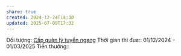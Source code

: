 ```yaml
---
share: true
created: 2024-12-24T14:30
updated: 2025-07-09T17:32
---
```

Đối tượng: [Cấp quản lý tuyển ngang](C%E1%BA%A5p%20qu%E1%BA%A3n%20l%C3%BD%20tuy%E1%BB%83n%20ngang.md)
Thời gian thi đua:: 01/12/2024 - 01/03/2025
Tiền thưởng:: 
